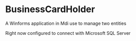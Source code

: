 # BusinessCardHolder
A Winforms application in Mdi use to manage two entities

Right now configured to connect with Microsoft SQL Server
